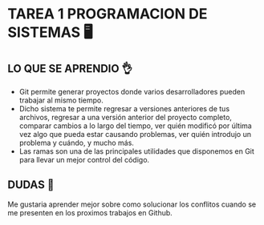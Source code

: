 # TAREA 1 PROGRAMACION DE SISTEMAS :desktop_computer:

## LO QUE SE APRENDIO :ok_hand:

- Git permite generar proyectos donde varios desarrolladores pueden trabajar al mismo tiempo.
- Dicho sistema te permite regresar a versiones anteriores de tus archivos, regresar a una versión anterior del proyecto completo, comparar cambios a lo largo del tiempo, ver quién modificó por última vez algo que pueda estar causando problemas, ver quién introdujo un problema y cuándo, y mucho más.
- Las ramas son una de las principales utilidades que disponemos en Git para llevar un mejor control del código.

## DUDAS :thinking:

Me gustaria aprender mejor sobre como solucionar los conflitos cuando se me presenten en los proximos trabajos en Github.


